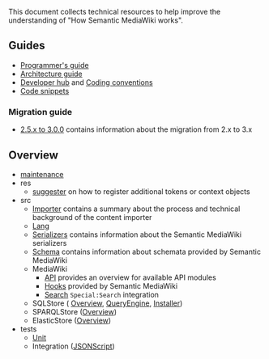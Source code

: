 This document collects technical resources to help improve the understanding of "How Semantic MediaWiki works".

## Guides

* [Programmer's guide](https://www.semantic-mediawiki.org/wiki/Programmer%27s_guide)
* [Architecture guide](https://www.semantic-mediawiki.org/wiki/Architecture_guide)
* [Developer hub](https://www.semantic-mediawiki.org/wiki/Developer_hub) and [Coding conventions](https://www.semantic-mediawiki.org/wiki/Coding_conventions)
* [Code snippets](code-snippets/README.md)

### Migration guide

- [2.5.x to 3.0.0](https://github.com/SemanticMediaWiki/SemanticMediaWiki/blob/master/docs/technical/migration-guide-3.0.md) contains information about the migration from 2.x to 3.x

## Overview

- [maintenance](https://github.com/SemanticMediaWiki/SemanticMediaWiki/blob/master/maintenance/README.md)
- res
   - [suggester](https://github.com/SemanticMediaWiki/SemanticMediaWiki/blob/master/res/smw/suggester/README.md) on how to register additional tokens or context objects
- src
  - [Importer](https://github.com/SemanticMediaWiki/SemanticMediaWiki/blob/master/src/Importer/README.md) contains a summary about the process and technical background of the content importer
  - [Lang](https://github.com/SemanticMediaWiki/SemanticMediaWiki/blob/master/src/Lang/README.md)
  - [Serializers](https://github.com/SemanticMediaWiki/SemanticMediaWiki/blob/master/docs/technical/doc.serializers.md) contains information about the Semantic MediaWiki serializers
  - [Schema](https://github.com/SemanticMediaWiki/SemanticMediaWiki/blob/master/src/Schema/README.md) contains information about schemata provided by Semantic MediaWiki
  - MediaWiki
    - [API](api.md) provides an overview for available API modules
    - [Hooks](hooks.md) provided by Semantic MediaWiki
    - [Search](https://github.com/SemanticMediaWiki/SemanticMediaWiki/blob/master/src/MediaWiki/Search/README.md) `Special:Search` integration
  - SQLStore ( [Overview](https://github.com/SemanticMediaWiki/SemanticMediaWiki/blob/master/src/SQLStore/README.md), [QueryEngine](https://github.com/SemanticMediaWiki/SemanticMediaWiki/blob/master/src/SQLStore/QueryEngine/README.md), [Installer](https://github.com/SemanticMediaWiki/SemanticMediaWiki/blob/master/docs/technical/doc.installer.md))
  - SPARQLStore ([Overview](https://github.com/SemanticMediaWiki/SemanticMediaWiki/blob/master/src/SPARQLStore/README.md))
  - ElasticStore ([Overview](https://github.com/SemanticMediaWiki/SemanticMediaWiki/blob/master/src/Elastic/README.md))
- tests
  - [Unit](https://github.com/SemanticMediaWiki/SemanticMediaWiki/blob/master/tests/phpunit/README.md)
  - Integration ([JSONScript](https://github.com/SemanticMediaWiki/SemanticMediaWiki/tree/master/tests/phpunit/Integration/JSONScript))
